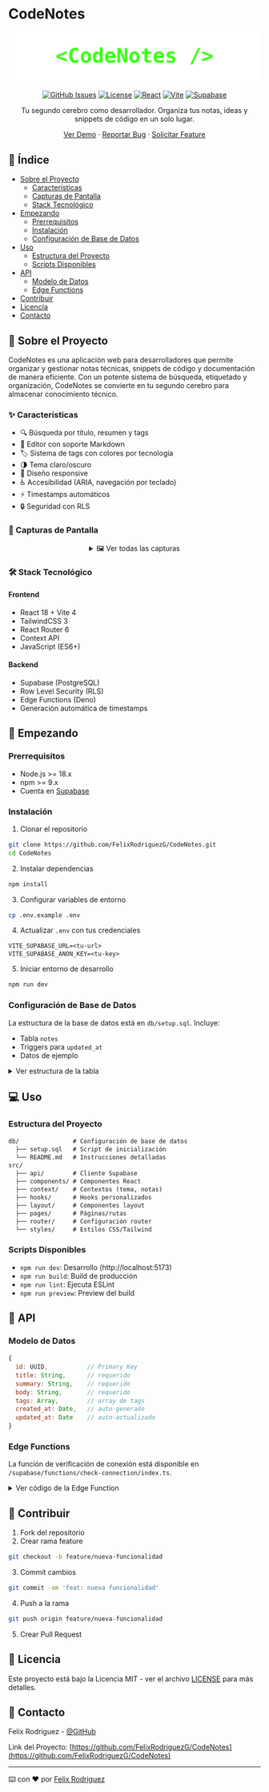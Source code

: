 # CodeNotes

<p align="center">
  <img src="docs/images/codenotes-banner.svg"/>
</p>

<div align="center">

[![GitHub Issues](https://img.shields.io/github/issues/FelixRodriguezG/CodeNotes)](https://github.com/FelixRodriguezG/CodeNotes/issues)
[![License](https://img.shields.io/badge/license-MIT-blue.svg)](LICENSE)
[![React](https://img.shields.io/badge/react-18-61DBFB.svg)](https://reactjs.org/)
[![Vite](https://img.shields.io/badge/vite-4-646CFF.svg)](https://vitejs.dev/)
[![Supabase](https://img.shields.io/badge/supabase-postgres-3ECF8E.svg)](https://supabase.com/)

Tu segundo cerebro como desarrollador. Organiza tus notas, ideas y snippets de código en un solo lugar.

[Ver Demo](https://github.com/FelixRodriguezG/CodeNotes.git) · 
[Reportar Bug](https://github.com/FelixRodriguezG/CodeNotes/issues) · 
[Solicitar Feature](https://github.com/FelixRodriguezG/CodeNotes/issues)

</div>

## 📑 Índice

- [Sobre el Proyecto](#-sobre-el-proyecto)
  - [Características](#-características)
  - [Capturas de Pantalla](#-capturas-de-pantalla)
  - [Stack Tecnológico](#-stack-tecnológico)
- [Empezando](#-empezando)
  - [Prerrequisitos](#prerrequisitos)
  - [Instalación](#instalación)
  - [Configuración de Base de Datos](#configuración-de-base-de-datos)
- [Uso](#-uso)
  - [Estructura del Proyecto](#estructura-del-proyecto)
  - [Scripts Disponibles](#scripts-disponibles)
- [API](#-api)
  - [Modelo de Datos](#modelo-de-datos)
  - [Edge Functions](#edge-functions)
- [Contribuir](#-contribuir)
- [Licencia](#-licencia)
- [Contacto](#-contacto)

## 🚀 Sobre el Proyecto

CodeNotes es una aplicación web para desarrolladores que permite organizar y gestionar notas técnicas, snippets de código y documentación de manera eficiente. Con un potente sistema de búsqueda, etiquetado y organización, CodeNotes se convierte en tu segundo cerebro para almacenar conocimiento técnico.

### ✨ Características

- 🔍 Búsqueda por título, resumen y tags
- 📝 Editor con soporte Markdown
- 🏷️ Sistema de tags con colores por tecnología
- 🌗 Tema claro/oscuro
- 📱 Diseño responsive
- ♿ Accesibilidad (ARIA, navegación por teclado)
- ⚡ Timestamps automáticos
- 🔒 Seguridad con RLS

### 📸 Capturas de Pantalla

<div align="center">
  <details>
    <summary>🖼️ Ver todas las capturas</summary>

  ### 🏠 Página de Inicio
  <img src="docs/images/Home.png" alt="Página de inicio" width="800">
  
  ### 📝 Todas las Notas
  <img src="docs/images/allNotes.png" alt="Listado de todas las notas" width="800">
  
  ### 🔍 Notas Filtradas
  <img src="docs/images/filteredNotes.png" alt="Búsqueda y filtrado de notas" width="800">
  
  ### 📋 Detalle de Nota
  <img src="docs/images/detailNote.png" alt="Vista detalle de una nota" width="800">
  
  </details>
</div>

### 🛠️ Stack Tecnológico

#### Frontend
- React 18 + Vite 4
- TailwindCSS 3
- React Router 6
- Context API
- JavaScript (ES6+)

#### Backend
- Supabase (PostgreSQL)
- Row Level Security (RLS)
- Edge Functions (Deno)
- Generación automática de timestamps

## 🏁 Empezando

### Prerrequisitos

- Node.js >= 18.x
- npm >= 9.x
- Cuenta en [Supabase](https://supabase.com)

### Instalación

1. Clonar el repositorio
```bash
git clone https://github.com/FelixRodriguezG/CodeNotes.git
cd CodeNotes
```

2. Instalar dependencias
```bash
npm install
```

3. Configurar variables de entorno
```bash
cp .env.example .env
```

4. Actualizar `.env` con tus credenciales
```
VITE_SUPABASE_URL=<tu-url>
VITE_SUPABASE_ANON_KEY=<tu-key>
```

5. Iniciar entorno de desarrollo
```bash
npm run dev
```

### Configuración de Base de Datos

La estructura de la base de datos está en `db/setup.sql`. Incluye:
- Tabla `notes`
- Triggers para `updated_at`
- Datos de ejemplo

<details>
<summary>Ver estructura de la tabla</summary>
<div align="center">
  <img src="docs/images/note-table-supabase.png" alt="Estructura de la tabla notes en Supabase" width="800">
</div>
</details>

## 💻 Uso

### Estructura del Proyecto

```
db/               # Configuración de base de datos
  ├── setup.sql   # Script de inicialización
  └── README.md   # Instrucciones detalladas
src/
  ├── api/        # Cliente Supabase
  ├── components/ # Componentes React
  ├── context/    # Contextos (tema, notas)
  ├── hooks/      # Hooks personalizados
  ├── layout/     # Componentes layout
  ├── pages/      # Páginas/rutas
  ├── router/     # Configuración router
  └── styles/     # Estilos CSS/Tailwind
```

### Scripts Disponibles

- `npm run dev`: Desarrollo (http://localhost:5173)
- `npm run build`: Build de producción
- `npm run lint`: Ejecuta ESLint
- `npm run preview`: Preview del build

## 📡 API

### Modelo de Datos

```javascript
{
  id: UUID,           // Primary Key
  title: String,      // requerido
  summary: String,    // requerido
  body: String,       // requerido
  tags: Array,        // array de tags
  created_at: Date,   // auto-generado
  updated_at: Date    // auto-actualizado
}
```

### Edge Functions

La función de verificación de conexión está disponible en `/supabase/functions/check-connection/index.ts`.

<details>
<summary>Ver código de la Edge Function</summary>

```typescript
Deno.serve(async (req) => {
  // ... [código previo de la Edge Function] ...
});
```

Respuestas:
- `200 OK`: `{ "status": "ok" }`
- `502 Bad Gateway`: `{ "status": "unreachable" }`
- `405 Method Not Allowed`: Si no es GET
- `500 Internal Error`: Si faltan variables de entorno
</details>

## 🤝 Contribuir

1. Fork del repositorio
2. Crear rama feature
```bash
git checkout -b feature/nueva-funcionalidad
```
3. Commit cambios
```bash
git commit -am 'feat: nueva funcionalidad'
```
4. Push a la rama
```bash
git push origin feature/nueva-funcionalidad
```
5. Crear Pull Request

## 📄 Licencia

Este proyecto está bajo la Licencia MIT - ver el archivo [LICENSE](LICENSE) para más detalles.

## 📧 Contacto

Felix Rodriguez - [@GitHub](https://github.com/FelixRodriguezG)

Link del Proyecto: [https://github.com/FelixRodriguezG/CodeNotes](https://github.com/FelixRodriguezG/CodeNotes)

---

⌨️ con ❤️ por [Felix Rodriguez](https://github.com/FelixRodriguezG)